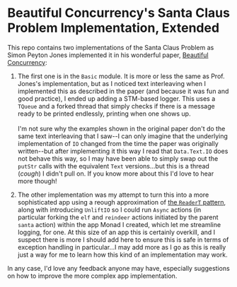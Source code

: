 
# Beautiful Concurrency's Santa Claus Problem Implementation, Extended


This repo contains two implementations of the Santa Claus Problem as Simon Peyton Jones implemented it in his wonderful paper, [Beautiful Concurrency](https://www.microsoft.com/en-us/research/publication/beautiful-concurrency/):

1) The first one is in the `Basic` module. It is more or less the same as Prof. Jones's implementation, but as I noticed text interleaving when I implemented this as described in the paper (and because it was fun and good practice), I ended up adding a STM-based logger. This uses a `TQueue` and a forked thread that simply checks if there is a message ready to be printed endlessly, printing when one shows up.  
  <br />I'm not sure why the examples shown in the original paper don't do the same text interleaving that I saw--I can only imagine that the underlying implementation of `IO` changed from the time the paper was originally written--but after implementing it this way I read that `Data.Text.IO` does not behave this way, so I may have been able to simply swap out the `putStr` calls with the equivalent `Text` versions...but this is a thread (_cough_) I didn't pull on. If you know more about this I'd love to hear more though!

2) The other implementation was my attempt to turn this into a more sophisticated app using a reough approximation of [the `ReaderT` pattern](https://www.fpcomplete.com/blog/2017/06/readert-design-pattern/), along with introducing `UnliftIO` so I could run `Async` actions (in particular forking the `elf` and `reindeer` actions initiated by the parent `santa` action) within the app Monad I created, which let me streamline logging, for one. At this size of an app this is certainly overkill, and I suspect there is more I should add here to ensure this is safe in terms of exception handling in particular...I may add more as I go as this is really just a way for me to learn how this kind of an implementation may work.

In any case, I'd love any feedback anyone may have, especially suggestions on how to improve the more complex app implementation.
